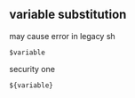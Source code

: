 ## variable substitution

may cause error in legacy sh

    $variable

security one

    ${variable}
